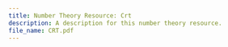 ```yaml
---
title: Number Theory Resource: Crt
description: A description for this number theory resource.
file_name: CRT.pdf
---
```

